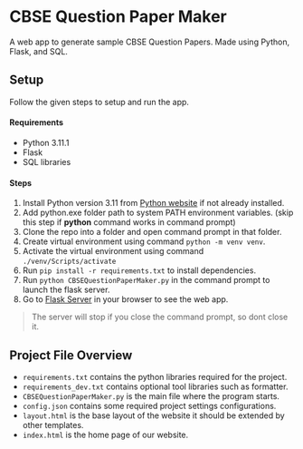 # CBSE Question Paper Maker

A web app to generate sample CBSE Question Papers. Made using Python, Flask, and SQL.

## Setup

Follow the given steps to setup and run the app.

#### Requirements

- Python 3.11.1
- Flask
- SQL libraries

#### Steps

1. Install Python version 3.11 from [Python website](https://python.org/downloads) if not already installed.
2. Add python.exe folder path to system PATH environment variables. (skip this step if **python** command works in command prompt)
3. Clone the repo into a folder and open command prompt in that folder.
4. Create virtual environment using command `python -m venv venv`.
5. Activate the virtual environment using command `./venv/Scripts/activate`
6. Run `pip install -r requirements.txt` to install dependencies.
7. Run `python CBSEQuestionPaperMaker.py` in the command prompt to launch the flask server.
8. Go to [Flask Server](http://127.0.0.1:5000) in your browser to see the web app.

> The server will stop if you close the command prompt, so dont close it.

## Project File Overview

- `requirements.txt` contains the python libraries required for the project.
- `requirements_dev.txt` contains optional tool libraries such as formatter.
- `CBSEQuestionPaperMaker.py` is the main file where the program starts.
- `config.json` contains some required project settings configurations.
- `layout.html` is the base layout of the website it should be extended by other templates.
- `index.html` is the home page of our website.

